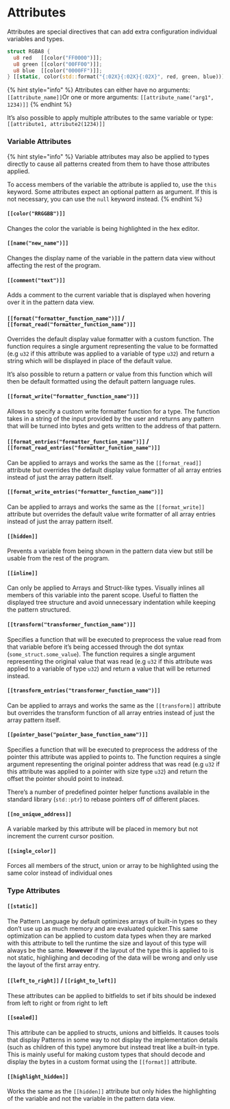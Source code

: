 # Attributes

Attributes are special directives that can add extra configuration individual variables and types.

```rust
struct RGBA8 {
  u8 red   [[color("FF0000")]];
  u8 green [[color("00FF00")]];
  u8 blue  [[color("0000FF")]];
} [[static, color(std::format("{:02X}{:02X}{:02X}", red, green, blue))]];
```

{% hint style="info" %}
Attributes can either have no arguments: `[[attribute_name]]`Or one or more arguments: `[[attribute_name("arg1", 1234)]]`
{% endhint %}

It’s also possible to apply multiple attributes to the same variable or type: `[[attribute1, attribute2(1234)]]`

### Variable Attributes

{% hint style="info" %}
Variable attributes may also be applied to types directly to cause all patterns created from them to have those attributes applied.

To access members of the variable the attribute is applied to, use the `this` keyword. Some attributes expect an optional pattern as argument. If this is not necessary, you can use the `null` keyword instead.
{% endhint %}

#### `[[color("RRGGBB")]]`

Changes the color the variable is being highlighted in the hex editor.

#### `[[name("new_name")]]`

Changes the display name of the variable in the pattern data view without affecting the rest of the program.

#### `[[comment("text")]]`

Adds a comment to the current variable that is displayed when hovering over it in the pattern data view.

#### `[[format("formatter_function_name")]]` / `[[format_read("formatter_function_name")]]`

Overrides the default display value formatter with a custom function. The function requires a single argument representing the value to be formatted (e.g `u32` if this attribute was applied to a variable of type `u32`) and return a string which will be displayed in place of the default value.

It’s also possible to return a pattern or value from this function which will then be default formatted using the default pattern language rules.

#### `[[format_write("formatter_function_name")]]`

Allows to specify a custom write formatter function for a type. The function takes in a string of the input provided by the user and returns any pattern that will be turned into bytes and gets written to the address of that pattern.

#### `[[format_entries("formatter_function_name")]]` / `[[format_read_entries("formatter_function_name")]]`

Can be applied to arrays and works the same as the `[[format_read]]` attribute but overrides the default display value formatter of all array entries instead of just the array pattern itself.

#### `[[format_write_entries("formatter_function_name")]]`

Can be applied to arrays and works the same as the `[[format_write]]` attribute but overrides the default value write formatter of all array entries instead of just the array pattern itself.

#### `[[hidden]]`

Prevents a variable from being shown in the pattern data view but still be usable from the rest of the program.

#### `[[inline]]`

Can only be applied to Arrays and Struct-like types. Visually inlines all members of this variable into the parent scope. Useful to flatten the displayed tree structure and avoid unnecessary indentation while keeping the pattern structured.

#### `[[transform("transformer_function_name")]]`

Specifies a function that will be executed to preprocess the value read from that variable before it’s being accessed through the dot syntax (`some_struct.some_value`). The function requires a single argument representing the original value that was read (e.g `u32` if this attribute was applied to a variable of type `u32`) and return a value that will be returned instead.

#### `[[transform_entries("transformer_function_name")]]`

Can be applied to arrays and works the same as the `[[transform]]` attribute but overrides the transform function of all array entries instead of just the array pattern itself.

#### `[[pointer_base("pointer_base_function_name")]]`

Specifies a function that will be executed to preprocess the address of the pointer this attribute was applied to points to. The function requires a single argument representing the original pointer address that was read (e.g `u32` if this attribute was applied to a pointer with size type `u32`) and return the offset the pointer should point to instead.

There’s a number of predefined pointer helper functions available in the standard library (`std::ptr`) to rebase pointers off of different places.

#### `[[no_unique_address]]`

A variable marked by this attribute will be placed in memory but not increment the current cursor position.

#### `[[single_color]]`

Forces all members of the struct, union or array to be highlighted using the same color instead of individual ones

### Type Attributes

#### `[[static]]`

The Pattern Language by default optimizes arrays of built-in types so they don’t use up as much memory and are evaluated quicker.This same optimization can be applied to custom data types when they are marked with this attribute to tell the runtime the size and layout of this type will always be the same. **However** if the layout of the type this is applied to is not static, highlighing and decoding of the data will be wrong and only use the layout of the first array entry.

#### `[[left_to_right]]` / `[[right_to_left]]`

These attributes can be applied to bitfields to set if bits should be indexed from left to right or from right to left

#### `[[sealed]]`

This attribute can be applied to structs, unions and bitfields. It causes tools that display Patterns in some way to not display the implementation details (such as children of this type) anymore but instead treat like a built-in type. This is mainly useful for making custom types that should decode and display the bytes in a custom format using the `[[format]]` attribute.

#### `[[highlight_hidden]]`

Works the same as the `[[hidden]]` attribute but only hides the highlighting of the variable and not the variable in the pattern data view.
